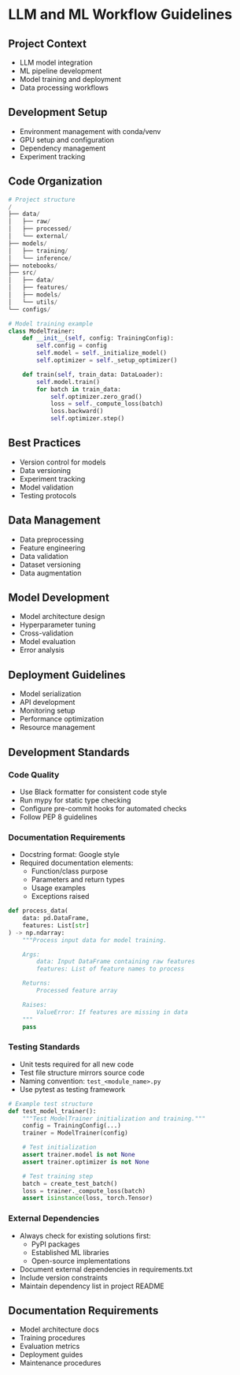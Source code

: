 # LLM and ML Workflow Guidelines

## Project Context
- LLM model integration
- ML pipeline development
- Model training and deployment
- Data processing workflows

## Development Setup
- Environment management with conda/venv
- GPU setup and configuration
- Dependency management
- Experiment tracking

## Code Organization
```python
# Project structure
/
├── data/
│   ├── raw/
│   ├── processed/
│   └── external/
├── models/
│   ├── training/
│   └── inference/
├── notebooks/
├── src/
│   ├── data/
│   ├── features/
│   ├── models/
│   └── utils/
└── configs/

# Model training example
class ModelTrainer:
    def __init__(self, config: TrainingConfig):
        self.config = config
        self.model = self._initialize_model()
        self.optimizer = self._setup_optimizer()

    def train(self, train_data: DataLoader):
        self.model.train()
        for batch in train_data:
            self.optimizer.zero_grad()
            loss = self._compute_loss(batch)
            loss.backward()
            self.optimizer.step()
```

## Best Practices
- Version control for models
- Data versioning
- Experiment tracking
- Model validation
- Testing protocols

## Data Management
- Data preprocessing
- Feature engineering
- Data validation
- Dataset versioning
- Data augmentation

## Model Development
- Model architecture design
- Hyperparameter tuning
- Cross-validation
- Model evaluation
- Error analysis

## Deployment Guidelines
- Model serialization
- API development
- Monitoring setup
- Performance optimization
- Resource management

## Development Standards
### Code Quality
- Use Black formatter for consistent code style
- Run mypy for static type checking
- Configure pre-commit hooks for automated checks
- Follow PEP 8 guidelines

### Documentation Requirements
- Docstring format: Google style
- Required documentation elements:
  - Function/class purpose
  - Parameters and return types
  - Usage examples
  - Exceptions raised
```python
def process_data(
    data: pd.DataFrame,
    features: List[str]
) -> np.ndarray:
    """Process input data for model training.

    Args:
        data: Input DataFrame containing raw features
        features: List of feature names to process

    Returns:
        Processed feature array

    Raises:
        ValueError: If features are missing in data
    """
    pass
```

### Testing Standards
- Unit tests required for all new code
- Test file structure mirrors source code
- Naming convention: `test_<module_name>.py`
- Use pytest as testing framework
```python
# Example test structure
def test_model_trainer():
    """Test ModelTrainer initialization and training."""
    config = TrainingConfig(...)
    trainer = ModelTrainer(config)

    # Test initialization
    assert trainer.model is not None
    assert trainer.optimizer is not None

    # Test training step
    batch = create_test_batch()
    loss = trainer._compute_loss(batch)
    assert isinstance(loss, torch.Tensor)
```

### External Dependencies
- Always check for existing solutions first:
  - PyPI packages
  - Established ML libraries
  - Open-source implementations
- Document external dependencies in requirements.txt
- Include version constraints
- Maintain dependency list in project README

## Documentation Requirements
- Model architecture docs
- Training procedures
- Evaluation metrics
- Deployment guides
- Maintenance procedures